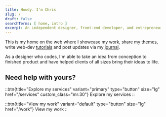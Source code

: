 ```yaml
---
title: Howdy. I'm Chris
slug: /
draft: false
searchTerms: [ home, intro ]
excerpt: An independent designer, front-end developer, and entrepreneur, working remotely from my farm in the Garden Route of South Africa.
---
```


This is my home on the web where I showcase my [work](/work "View a selection of my work"), share my [themes](/themes "Share my open-source themes"), write web-dev [tutorials](/tutorials "Write technical tutorials") and post updates via my [journal](/journal "Share updates of what I'm working on via my journal").

As a designer who codes, I'm able to take an idea from conception to finished product and have helped clients of all sizes bring their ideas to life.

## Need help with yours?

<div class="flex gap:30">

::btn{title="Explore my services" variant="primary" type="button" size="lg" href="/services" custom_class="mr:30"}
Explore my services
::

::btn{title="View my work" variant="default" type="button" size="lg" href="/work"}
View my work
::

</div>